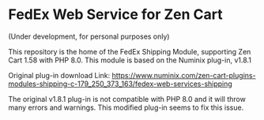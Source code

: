# FedEx Web Service for Zen Cart

(Under development, for personal purposes only)

This repository is the home of the FedEx Shipping Module, supporting Zen Cart 1.58 with PHP 8.0. This module is based on the Numinix plug-in, v1.8.1 

Original plug-in download Link: https://www.numinix.com/zen-cart-plugins-modules-shipping-c-179_250_373_163/fedex-web-services-shipping  

The original v1.8.1 plug-in is not compatible with PHP 8.0 and it will throw many errors and warnings. This modified plug-in seems to fix this issue. 
